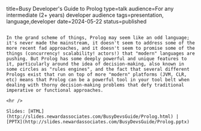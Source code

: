 title=Busy Developer's Guide to Prolog
type=talk
audience=For any intermediate (2+ years) developer audience
tags=presentation, language,developer
date=2024-05-22
status=published
~~~~~~

In the grand scheme of things, Prolog may seem like an odd language; it's never made the mainstream, it doesn't seem to address some of the more recent fad approaches, and it doesn't seem to promise some of the things (concurrency! scalability! actors!) that "modern" languages are pushing. But Prolog has some deeply powerful and unique features to it, particularly around the idea of decision-making, also known in some circles as "rules engines", and the fact that several different Prologs exist that run on top of more "modern" platforms (JVM, CLR, etc) means that Prolog can be a powerful tool in your tool belt when dealing with thorny decision-making problems that defy traditional imperative or functional approaches.
    
<hr />

Slides: [HTML](http://slides.newardassociates.com/BusyDevsGuide/Prolog.html) | [PPTX](http://slides.newardassociates.com/BusyDevsGuide/Prolog.pptx)
